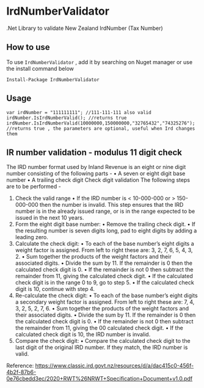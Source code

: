 # IrdNumberValidator
.Net Library to validate New Zealand IrdNumber (Tax Number)

## How to use

To use `IrdNumberValidator` , add it by searching on Nuget manager or use the install command below

```
Install-Package IrdNumberValidator
```
## Usage

```
var irdNumber = "111111111"; //111-111-111 also valid
irdNumber.IsIrdNumberValid(); //returns true
irdNumber.IsIrdNumberValid(10000000,150000000,"32765432","74325276"); //returns true , the parameters are optional, useful when Ird changes them
```

## IR number validation - modulus 11 digit check

The IRD number format used by Inland Revenue is an eight or nine digit number
consisting of the following parts -
• A seven or eight digit base number
• A trailing check digit
Check digit validation
The following steps are to be performed -
1. Check the valid range
• If the IRD number is < 10-000-000 or > 150-000-000 then the number is
invalid. This step ensures that the IRD number is in the already issued
range, or is in the range expected to be issued in the next 10 years.
2. Form the eight digit base number:
• Remove the trailing check digit.
• If the resulting number is seven digits long, pad to eight digits by adding a
leading zero.
3. Calculate the check digit:
• To each of the base number’s eight digits a weight factor is assigned. From
left to right these are: 3, 2, 7, 6, 5, 4, 3, 2.
• Sum together the products of the weight factors and their associated
digits.
• Divide the sum by 11. If the remainder is 0 then the calculated check digit
is 0.
• If the remainder is not 0 then subtract the remainder from 11, giving the
calculated check digit.
• If the calculated check digit is in the range 0 to 9, go to step 5.
• If the calculated check digit is 10, continue with step 4.
4. Re-calculate the check digit:
• To each of the base number’s eight digits a secondary weight factor is
assigned. From left to right these are: 7, 4, 3, 2, 5, 2, 7, 6.
• Sum together the products of the weight factors and their associated
digits.
• Divide the sum by 11. If the remainder is 0 then the calculated check digit
is 0.
• If the remainder is not 0 then subtract the remainder from 11, giving the
00 calculated check digit.
• If the calculated check digit is 10, the IRD number is invalid.
5. Compare the check digit:
• Compare the calculated check digit to the last digit of the original IRD
number.
 If they match, the IRD number is valid.

Reference: https://www.classic.ird.govt.nz/resources/d/a/dac415c0-456f-4b2f-87b6-0e76cbedd3ec/2020+RWT%26NRWT+Specification+Document+v1.0.pdf